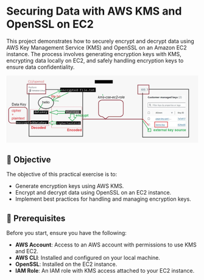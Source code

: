 # Securing Data with AWS KMS and OpenSSL on EC2

This project demonstrates how to securely encrypt and decrypt data using AWS Key Management Service (KMS) and OpenSSL on an Amazon EC2 instance. The process involves generating encryption keys with KMS, encrypting data locally on EC2, and safely handling encryption keys to ensure data confidentiality.

<img src="topology.png" alt="Topology Diagram" width="600" title="AWS Security Setup Topology">

## 🎯 Objective

The objective of this practical exercise is to:

- Generate encryption keys using AWS KMS.
- Encrypt and decrypt data using OpenSSL on an EC2 instance.
- Implement best practices for handling and managing encryption keys.

## 📌 Prerequisites

Before you start, ensure you have the following:

- **AWS Account**: Access to an AWS account with permissions to use KMS and EC2.
- **AWS CLI**: Installed and configured on your local machine.
- **OpenSSL**: Installed on the EC2 instance.
- **IAM Role**: An IAM role with KMS access attached to your EC2 instance.

